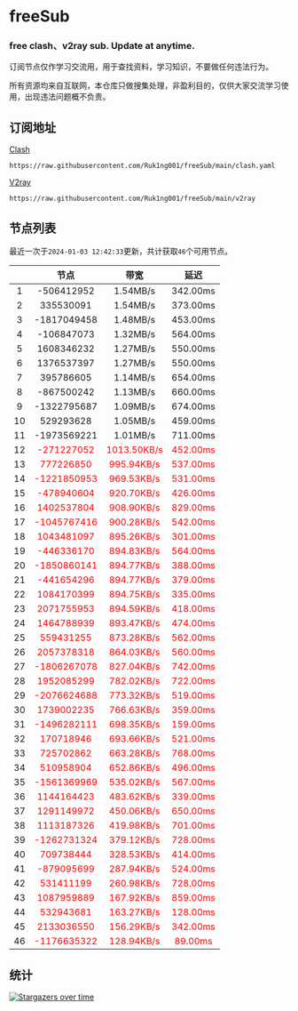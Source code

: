 # freeSub
### free clash、v2ray sub. Update at anytime.

订阅节点仅作学习交流用，用于查找资料，学习知识，不要做任何违法行为。

所有资源均来自互联网，本仓库只做搜集处理，非盈利目的，仅供大家交流学习使用，出现违法问题概不负责。

## 订阅地址
[Clash](https://raw.githubusercontent.com/Ruk1ng001/freeSub/main/clash.yaml)
```
https://raw.githubusercontent.com/Ruk1ng001/freeSub/main/clash.yaml
```
[V2ray](https://raw.githubusercontent.com/Ruk1ng001/freeSub/main/v2ray)
```
https://raw.githubusercontent.com/Ruk1ng001/freeSub/main/v2ray
```

## 节点列表

最近一次于`2024-01-03 12:42:33`更新，共计获取`46`个可用节点。

|  | 节点 | 带宽 | 延迟 |
|:-:|:--:|:--:|:--:|
 | 1 | -506412952 | 1.54MB/s | 342.00ms |
 | 2 | 335530091 | 1.54MB/s | 373.00ms |
 | 3 | -1817049458 | 1.48MB/s | 453.00ms |
 | 4 | -106847073 | 1.32MB/s | 564.00ms |
 | 5 | 1608346232 | 1.27MB/s | 550.00ms |
 | 6 | 1376537397 | 1.27MB/s | 550.00ms |
 | 7 | 395786605 | 1.14MB/s | 654.00ms |
 | 8 | -867500242 | 1.13MB/s | 660.00ms |
 | 9 | -1322795687 | 1.09MB/s | 674.00ms |
 | 10 | 529293628 | 1.05MB/s | 459.00ms |
 | 11 | -1973569221 | 1.01MB/s | 711.00ms |
 | 12 | <font color=red>-271227052</font> | <font color=red>1013.50KB/s</font> | <font color=red>452.00ms</font> |
 | 13 | <font color=red>777226850</font> | <font color=red>995.94KB/s</font> | <font color=red>537.00ms</font> |
 | 14 | <font color=red>-1221850953</font> | <font color=red>969.53KB/s</font> | <font color=red>531.00ms</font> |
 | 15 | <font color=red>-478940604</font> | <font color=red>920.70KB/s</font> | <font color=red>426.00ms</font> |
 | 16 | <font color=red>1402537804</font> | <font color=red>908.90KB/s</font> | <font color=red>829.00ms</font> |
 | 17 | <font color=red>-1045767416</font> | <font color=red>900.28KB/s</font> | <font color=red>542.00ms</font> |
 | 18 | <font color=red>1043481097</font> | <font color=red>895.26KB/s</font> | <font color=red>301.00ms</font> |
 | 19 | <font color=red>-446336170</font> | <font color=red>894.83KB/s</font> | <font color=red>564.00ms</font> |
 | 20 | <font color=red>-1850860141</font> | <font color=red>894.77KB/s</font> | <font color=red>388.00ms</font> |
 | 21 | <font color=red>-441654296</font> | <font color=red>894.77KB/s</font> | <font color=red>379.00ms</font> |
 | 22 | <font color=red>1084170399</font> | <font color=red>894.75KB/s</font> | <font color=red>335.00ms</font> |
 | 23 | <font color=red>2071755953</font> | <font color=red>894.59KB/s</font> | <font color=red>418.00ms</font> |
 | 24 | <font color=red>1464788939</font> | <font color=red>893.47KB/s</font> | <font color=red>474.00ms</font> |
 | 25 | <font color=red>559431255</font> | <font color=red>873.28KB/s</font> | <font color=red>562.00ms</font> |
 | 26 | <font color=red>2057378318</font> | <font color=red>864.03KB/s</font> | <font color=red>560.00ms</font> |
 | 27 | <font color=red>-1806267078</font> | <font color=red>827.04KB/s</font> | <font color=red>742.00ms</font> |
 | 28 | <font color=red>1952085299</font> | <font color=red>782.02KB/s</font> | <font color=red>722.00ms</font> |
 | 29 | <font color=red>-2076624688</font> | <font color=red>773.32KB/s</font> | <font color=red>519.00ms</font> |
 | 30 | <font color=red>1739002235</font> | <font color=red>766.63KB/s</font> | <font color=red>359.00ms</font> |
 | 31 | <font color=red>-1496282111</font> | <font color=red>698.35KB/s</font> | <font color=red>159.00ms</font> |
 | 32 | <font color=red>170718946</font> | <font color=red>693.66KB/s</font> | <font color=red>521.00ms</font> |
 | 33 | <font color=red>725702862</font> | <font color=red>663.28KB/s</font> | <font color=red>768.00ms</font> |
 | 34 | <font color=red>510958904</font> | <font color=red>652.86KB/s</font> | <font color=red>496.00ms</font> |
 | 35 | <font color=red>-1561369969</font> | <font color=red>535.02KB/s</font> | <font color=red>567.00ms</font> |
 | 36 | <font color=red>1144164423</font> | <font color=red>483.62KB/s</font> | <font color=red>339.00ms</font> |
 | 37 | <font color=red>1291149972</font> | <font color=red>450.06KB/s</font> | <font color=red>650.00ms</font> |
 | 38 | <font color=red>1113187326</font> | <font color=red>419.98KB/s</font> | <font color=red>701.00ms</font> |
 | 39 | <font color=red>-1262731324</font> | <font color=red>379.12KB/s</font> | <font color=red>728.00ms</font> |
 | 40 | <font color=red>709738444</font> | <font color=red>328.53KB/s</font> | <font color=red>414.00ms</font> |
 | 41 | <font color=red>-879095699</font> | <font color=red>287.94KB/s</font> | <font color=red>524.00ms</font> |
 | 42 | <font color=red>531411199</font> | <font color=red>260.98KB/s</font> | <font color=red>728.00ms</font> |
 | 43 | <font color=red>1087959889</font> | <font color=red>167.92KB/s</font> | <font color=red>859.00ms</font> |
 | 44 | <font color=red>532943681</font> | <font color=red>163.27KB/s</font> | <font color=red>128.00ms</font> |
 | 45 | <font color=red>2133036550</font> | <font color=red>156.29KB/s</font> | <font color=red>342.00ms</font> |
 | 46 | <font color=red>-1176635322</font> | <font color=red>128.94KB/s</font> | <font color=red>89.00ms</font> |


## 统计

[![Stargazers over time](https://starchart.cc/Ruk1ng001/freeSub.svg)](https://starchart.cc/Ruk1ng001/freeSub)